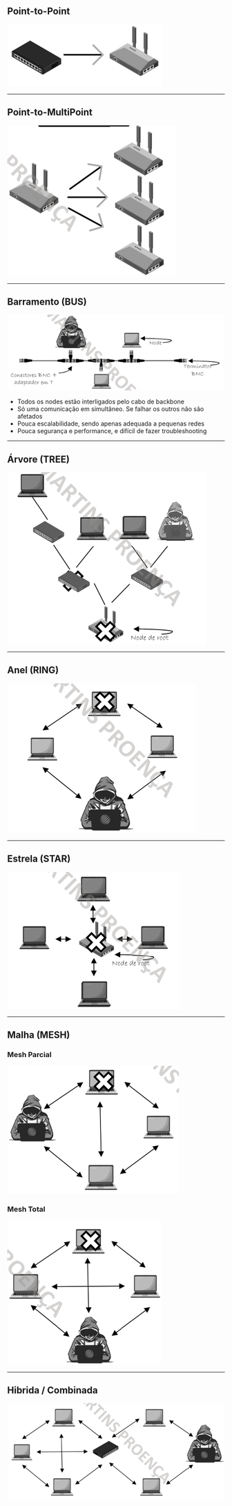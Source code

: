 ## Point-to-Point

![](imagens/Point-to-Point.png)

---
## Point-to-MultiPoint

![](imagens/Point-to-Multipoint.png)

---
## Barramento (BUS)

![](imagens/BUS.png)

- Todos os nodes estão interligados pelo cabo de backbone
- Só uma comunicação em simultâneo. Se falhar os outros não são afetados
- Pouca escalabilidade, sendo apenas adequada a pequenas redes
- Pouca segurança e performance, e difícil de fazer troubleshooting

---
## Árvore (TREE)

![](imagens/TREE.png)

---
## Anel (RING)

![](imagens/RING.png)

---
## Estrela (STAR)

![](imagens/STAR.png)

---
## Malha (MESH)

### Mesh Parcial
![](imagens/MESH%20PARCIAL.png)

### Mesh Total
![](imagens/Mesh%20Total.png)

---
## Hibrida / Combinada

![](imagens/HibridaCombinada.png)
